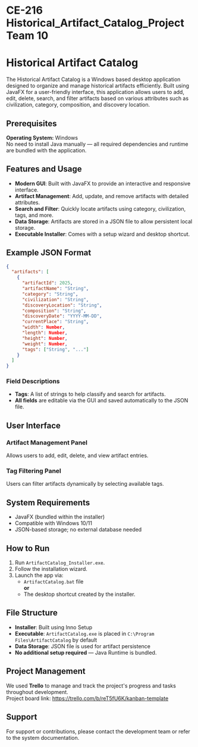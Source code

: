 # CE-216 Historical_Artifact_Catalog_Project Team 10
# Historical Artifact Catalog
The Historical Artifact Catalog is a Windows based desktop application designed to organize and manage historical artifacts efficiently. Built using JavaFX for a user-friendly interface, this application allows users to add, edit, delete, search, and filter artifacts based on various attributes such as civilization, category, composition, and discovery location.

## Prerequisites

**Operating System:** Windows  
No need to install Java manually — all required dependencies and runtime are bundled with the application.

## Features and Usage

- **Modern GUI**: Built with JavaFX to provide an interactive and responsive interface.
- **Artifact Management**: Add, update, and remove artifacts with detailed attributes.
- **Search and Filter**: Quickly locate artifacts using category, civilization, tags, and more.
- **Data Storage**: Artifacts are stored in a JSON file to allow persistent local storage.
- **Executable Installer**: Comes with a setup wizard and desktop shortcut.

## Example JSON Format

```json
{
  "artifacts": [
    {
      "artifactId": 2025,
      "artifactName": "String",
      "category": "String",
      "civilization": "String",
      "discoveryLocation": "String",
      "composition": "String",
      "discoveryDate": "YYYY-MM-DD",
      "currentPlace": "String",
      "width": Number,
      "length": Number,
      "height": Number,
      "weight": Number,
      "tags": ["String", "..."]
    }
  ]
}
```
### Field Descriptions

- **Tags**: A list of strings to help classify and search for artifacts.
- **All fields** are editable via the GUI and saved automatically to the JSON file.

## User Interface

### Artifact Management Panel

Allows users to add, edit, delete, and view artifact entries.  

### Tag Filtering Panel

Users can filter artifacts dynamically by selecting available tags.

## System Requirements

- JavaFX (bundled within the installer)  
- Compatible with Windows 10/11  
- JSON-based storage; no external database needed

## How to Run

1. Run `ArtifactCatalog_Installer.exe`.
2. Follow the installation wizard.
3. Launch the app via:
   - `ArtifactCatalog.bat` file  
   **or**  
   - The desktop shortcut created by the installer.

## File Structure

- **Installer**: Built using Inno Setup  
- **Executable**: `ArtifactCatalog.exe` is placed in `C:\Program Files\ArtifactCatalog` by default  
- **Data Storage**: JSON file is used for artifact persistence  
- **No additional setup required** — Java Runtime is bundled.

## Project Management

We used **Trello** to manage and track the project's progress and tasks throughout development.  
Project board link:
https://trello.com/b/reT5fU6K/kanban-template

## Support

For support or contributions, please contact the development team or refer to the system documentation.
